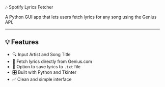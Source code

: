  🎶 Spotify Lyrics Fetcher

A Python GUI app that lets users fetch lyrics for any song using the Genius API.

---

## 💡 Features

- 🔍 Input Artist and Song Title
- 🎵 Fetch lyrics directly from Genius.com
- 💾 Option to save lyrics to `.txt` file
- 🎛 Built with Python and Tkinter
- ✅ Clean and simple interface
